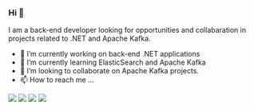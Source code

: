 ### Hi 👋
I am a back-end developer looking for opportunities and collabaration in projects related to .NET and Apache Kafka.
- 🔭 I’m currently working on back-end .NET applications
- 🌱 I’m currently learning ElasticSearch and Apache Kafka
- 🤝 I’m looking to collaborate on Apache Kafka projects.
- 📫 How to reach me ...

[<img src="https://img.shields.io/badge/twitter-%231DA1F2.svg?&style=for-the-badge&logo=twitter&logoColor=white" />](https://twitter.com/joserenanfaria) [<img src="https://img.shields.io/badge/linkedin-%230077B5.svg?&style=for-the-badge&logo=linkedin&logoColor=white" />](https://www.linkedin.com/in/joserenanfaria/) [<img src = "https://img.shields.io/badge/instagram-%23E4405F.svg?&style=for-the-badge&logo=instagram&logoColor=white">](https://www.instagram.com/jrenan19/) [<img src = "https://img.shields.io/badge/facebook-%231877F2.svg?&style=for-the-badge&logo=facebook&logoColor=white">](https://www.facebook.com/joserenanfaria)
